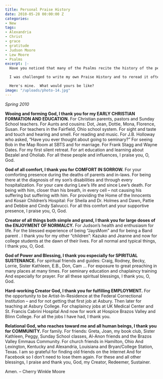 ```yaml
---
title: Personal Praise History
date: 2010-05-28 00:00:00 Z
categories:
- New
tags:
- Alexandria
- Christ
- grace
- gratitude
- Judson Moore
- Lew Moore
- Psalms
excerpt: |-
  Have you noticed that many of the Psalms recite the history of the people of Israel?  These hymns were used to remind the people of God's action in their lives.  Some of these Psalms are: 78, 105, 106, 114 and there are others.

  I was challenged to write my own Praise History and to reread it often.  I have found this to be a rich experience and I recommend it to you.

  Here's mine.  What would yours be like?
image: "/uploads/photo-14.jpg"
---
```


_Spring 2010_

**Wooing and forming God, I thank you for my EARLY CHRISTIAN FORMATION AND EDUCATION.**
For Christian parents, pastors and Sunday School teachers.
For Aunts and cousins: Dot, Jean, Dottie, Mona, Florence, Susan.
For teachers in the Fairfield, Ohio school system.
For sight and taste and touch and hearing and smell.
For reading and music.
For J.B. Holloway who asked, “Have you ever thought about going to seminary?”
For seeing Bob in the Map Room at SBTS and for marriage.
For Frank Stagg and Wayne Oates.
For my first silent retreat.
For art education and learning about Bezalel and Oholiab.
For all these people and influences, I praise you, O, God.

**God of all comfort, I thank you for COMFORT IN SORROW.**
For your comforting presence during the deaths of parents and in-laws.
For being there at the diagnosis of my son’s disabilities and through every hospitalization.
For your care during Lew’s life and since Lew’s death.
For being with him, closer than his breath, in every cell – not causing his suffering but suffering with him.
For providing the Home of the Innocents and Kosair Children’s Hospital:
For Sheila and Dr. Holmes and Dawn, Pattie and Debbie and Cindy Salvucci.
For all this comfort and your supportive presence, I praise you, O, God.

**Creator of all things both simple and grand, I thank you for large doses of the ENJOYMENT OF NORMALCY.**
For Judson’s health and enthusiasm for life.
For the blessed experience of being “JaysMom” and for being a Band parent .
I thank you for my other “children”: Kazuko and Jeanne and now
for college students at the dawn of their lives.
For all normal and typical things, I thank you, O, God.

**God of Power and Blessing, I thank you especially for SPIRITUAL SUSTENANCE.**
For spiritual friends and guides: Craig, Rodney, Becky, Lorrie, Sister Kathleen, E.B., Don, Cam …
For exposure to great preaching in many places at many times.
For seminary education and chaplaincy training
And especially for prayer.
For all these spiritual blessings, I thank you, O, God.

**Hard-working Creator God, I thank you for fulfilling EMPLOYMENT.**
For the opportunity to be Artist-In-Residence at the Federal Correctional Institution
– and for not getting that first job at Asbury.
Then later for teaching at Asbury College.
For chaplaincy jobs at UK Medical Center and St. Francis Cabrini Hospital
And now for work at Hospice Brazos Valley and Blinn College.
For all the jobs I have had, I thank you.

**Relational God, who reaches toward me and all human beings, I thank you for COMMUNITY.**
For family.
For friends: Greta, Joan, my book club, Sister Kathleen, Peggy, Sunday School classes, Al-Anon friends and the Brazos Valley Emmaus Community.
For church friends in Hamilton, Ohio
And Lexington, Kentucky
and Alexandria, Louisiana
and Bryan/College Station, Texas.
I am so grateful for finding old friends on the Internet
And for Facebook so I don’t need to lose them again.
For these and all other blessings, I praise and thank you, God,
my Creator, Redeemer, Sustainer.

Amen.
– Cherry Winkle Moore
